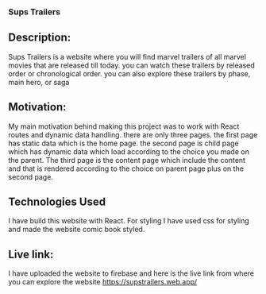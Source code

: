 ### Sups Trailers

## Description:

Sups Trailers is a website where you will find marvel trailers of all marvel movies that are released till today. you can watch these trailers by released order or chronological order. you can also explore these trailers by phase, main hero, or saga

## Motivation:

My main motivation behind making this project was to work with React routes and dynamic data handling. there are only three pages. the first page has static data which is the home page. the second page is child page which has dynamic data which load according to the choice you made on the parent. The third page is the content page which include the content and that is rendered according to the choice on parent page plus on the second page.

## Technologies Used
I have build this website with React. For styling I have used css for styling and made the website comic book styled.

## Live link:
I have uploaded the website to firebase and here is the live link from where you can explore the website
https://supstrailers.web.app/
